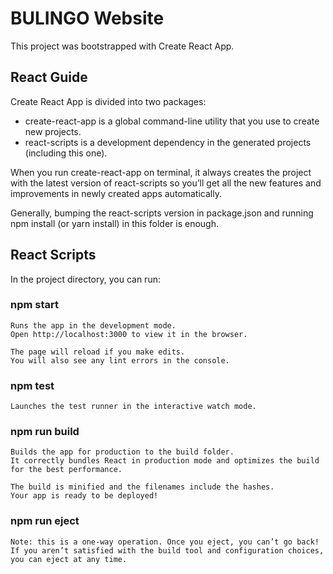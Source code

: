 # BULINGO Website
This project was bootstrapped with Create React App.

## React Guide
Create React App is divided into two packages:

* create-react-app is a global command-line utility that you use to create new projects.
* react-scripts is a development dependency in the generated projects (including this one).

When you run create-react-app on terminal, it always creates the project with the latest version of react-scripts so you’ll get all the new features and improvements in newly created apps automatically.

Generally, bumping the react-scripts version in package.json and running npm install (or yarn install) in this folder is enough.

## React Scripts
In the project directory, you can run:

### npm start
```
Runs the app in the development mode.
Open http://localhost:3000 to view it in the browser.

The page will reload if you make edits.
You will also see any lint errors in the console.
```
### npm test
```
Launches the test runner in the interactive watch mode.
```
### npm run build
```
Builds the app for production to the build folder.
It correctly bundles React in production mode and optimizes the build for the best performance.

The build is minified and the filenames include the hashes.
Your app is ready to be deployed!
```
### npm run eject
```
Note: this is a one-way operation. Once you eject, you can’t go back!
If you aren’t satisfied with the build tool and configuration choices, you can eject at any time. 
```
